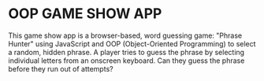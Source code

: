 # OOP GAME SHOW APP 

This game show app is a browser-based, word guessing game: "Phrase Hunter" using JavaScript and OOP (Object-Oriented Programming) to select a random, hidden phrase. A player tries to guess the phrase by selecting individual letters from an onscreen keyboard. Can they guess the phrase before they run out of attempts?
